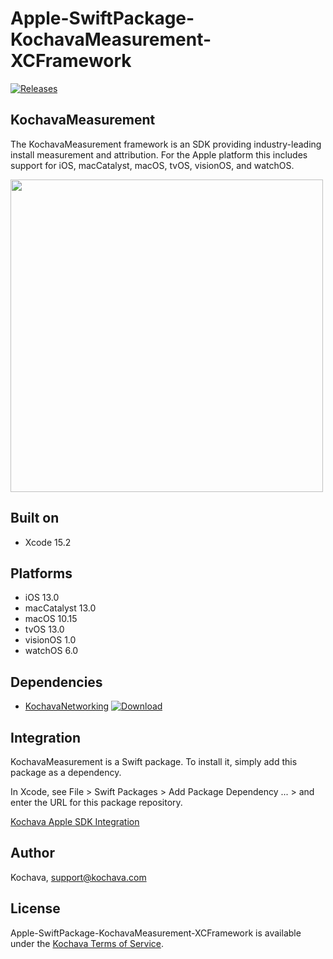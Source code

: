 # Apple-SwiftPackage-KochavaMeasurement-XCFramework

[![Releases](https://img.shields.io/github/v/release/kochava/Apple-SwiftPackage-KochavaMeasurement-XCFramework?include_prereleases&sort=semver)](https://github.com/Kochava/Apple-SwiftPackage-KochavaMeasurement-XCFramework/releases)

## KochavaMeasurement

The KochavaMeasurement framework is an SDK providing industry-leading install measurement and attribution.  For the Apple platform this includes support for iOS, macCatalyst, macOS, tvOS, visionOS, and watchOS.

<img src="https://storage.googleapis.com/kochava-web/2016/07/Kochava-horizontal-black-800x154.png" width="500" />

## Built on

* Xcode 15.2

## Platforms

* iOS 13.0
* macCatalyst 13.0
* macOS 10.15
* tvOS 13.0
* visionOS 1.0
* watchOS 6.0

## Dependencies

* [KochavaNetworking](https://github.com/Kochava/Apple-SwiftPackage-KochavaNetworking-XCFramework) [![Download](https://img.shields.io/github/v/release/kochava/Apple-SwiftPackage-KochavaNetworking-XCFramework?include_prereleases&sort=semver)](https://github.com/Kochava/Apple-SwiftPackage-KochavaNetworking-XCFramework/releases)

## Integration

KochavaMeasurement is a Swift package.  To install it, simply add this package as a dependency.

In Xcode, see File > Swift Packages > Add Package Dependency ... > and enter the URL for this package repository.

[Kochava Apple SDK Integration](https://support.kochava.com/sdk-integration/ios-sdk-integration/)

## Author

Kochava, support@kochava.com

## License

Apple-SwiftPackage-KochavaMeasurement-XCFramework is available under the [Kochava Terms of Service](https://www.kochava.com/terms-of-service/).
